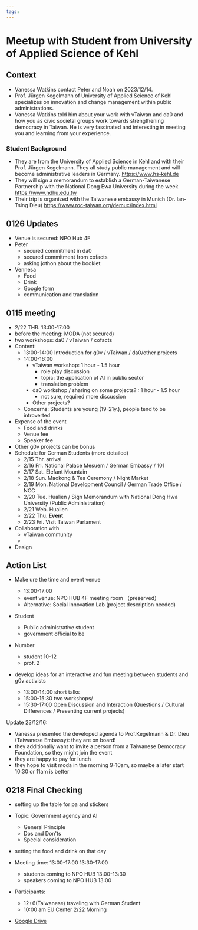 ```yaml
---
tags: 
---
```

# Meetup with Student from University of Applied Science of Kehl 

## Context 
- Vanessa Watkins contact Peter and Noah on 2023/12/14.
- Prof. Jürgen Kegelmann of University of Applied Science of Kehl  specializes on innovation and change management within public administrations.
- Vanessa Watkins told him about your work with vTaiwan and da0 and how you as civic societal groups work towards strengthening democracy in Taiwan. He is very fascinated and interesting in meeting you and learning from your experience. 

### Student Background 
- They are from the University of Applied Science in Kehl and with their Prof. Jürgen Kegelmann. 
They all study public management and will become administrative leaders in Germany. 
	https://www.hs-kehl.de
- They will sign a memorandum to establish a German-Taiwanese Partnership with the National Dong Ewa University during the week
	https://www.ndhu.edu.tw
- Their trip is organized with the Taiwanese embassy in Munich (Dr. Ian-Tsing Dieu) 
	https://www.roc-taiwan.org/demuc/index.html
    
## 0126 Updates 
- Venue is secured: NPO Hub 4F 
- Peter
    - secured commitment in da0 
    - secured commitment from cofacts
    - asking jothon about the booklet 
- Vennesa  
    - Food
    - Drink
    - Google form 
    - communication and translation 
## 0115 meeting 
- 2/22 THR. 13:00-17:00
- before the meeting: MODA (not secured)
- two workshops: da0 / vTaiwan / cofacts 
- Content: 
    - 13:00-14:00 Introduction for g0v / vTaiwan / da0/other projects
    - 14:00-16:00 
        - vTaiwan workshop: 1 hour - 1.5 hour  
            - role play discussion 
            - topic: the application of AI in public sector
            - translation problem
        - da0 workshop / sharing on some projects? : 1 hour - 1.5 hour 
            - not sure, required more discussion
        - Other projects? 
    - Concerns: Students are young (19-21y.), people tend to be introverted
- Expense of the event 
    - Food and drinks 
    - Venue fee
    - Speaker fee 
- Other g0v projects can be bonus 
- Schedule for German Students (more detailed)
    - 2/15 Thr. arrival 
    - 2/16 Fri. National Palace Mesuem / German Embassy / 101
    - 2/17 Sat. Elefant Mountain
    - 2/18 Sun. Maokong & Tea Ceremony / Night Market
    - 2/19 Mon.  National Development Council / German Trade Office / NCC 
    - 2/20 Tue. Hualien / Sign Memorandum with National Dong Hwa University  (Public Administration)
    - 2/21 Web. Hualien 
    - 2/22 Thu. **Event**
    - 2/23 Fri. Visit Taiwan Parlament 
- Collaboration with 
    - vTaiwan community
    - 
- Design 
## Action List 
- Make ure the time and event venue 
   - 13:00-17:00
   - event venue: NPO HUB 4F meeting room （preserved）
   - Alternative: Social Innovation Lab (project description needed)

- Student 
  - Public administrative student 
  - government official to be 
- Number
  - student 10-12
  - prof. 2
- develop ideas for an interactive and fun meeting between students and g0v activists
  - 13:00-14:00 short talks 
  - 15:00-15:30 two workshops/
  - 15:30-17:00 Open Discussion and Interaction (Questions / Cultural Differences / Presenting current projects) 
 

Update 23/12/16: 
- Vanessa presented the developed agenda to Prof.Kegelmann & Dr. Dieu (Taiwanese Embassy): they are on board!
- they additionally want to invite a person from a Taiwanese Democracy Foundation, so they might join the event
- they are happy to pay for lunch
- they hope to visit moda in the morning 9-10am, so maybe a later start 10:30 or 11am is better

## 0218 Final Checking 
- setting up the table for pa and stickers 
- Topic: Government agency and AI 
    - General Principle 
    - Dos and Don'ts 
    - Special consideration 
- setting the food and drink on that day 

- Meeting time: 13:00-17:00 13:30-17:00 
    - students coming to NPO HUB 13:00-13:30
    - speakers coming to NPO HUB 13:00
- Participants: 
    - 12+6(Taiwanese) traveling with German Student 
    - 10:00 am EU Center 2/22 Morning 
- [Google Drive](https://drive.google.com/drive/folders/17GRtrQiPxW_0hKktwKnwft8_dtMI3Eyl?usp=share_link  ) 